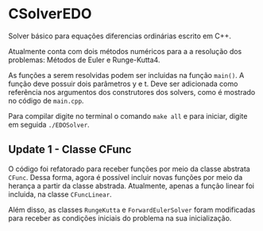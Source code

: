 # CSolverEDO

Solver básico para equações diferencias ordinárias escrito em C++. 

Atualmente conta com dois métodos numéricos para a a resolução dos problemas: Métodos de Euler e Runge-Kutta4.

As funções a serem resolvidas podem ser incluidas na função ```main()```. A função deve possuir dois parâmetros y e t. Deve ser adicionada como referência nos argumentos dos construtores dos solvers, como é mostrado no código de ```main.cpp```.

Para compilar digite no terminal o comando ```make all``` e para iniciar, digite em seguida ```./EDOSolver```.

## Update 1 - Classe CFunc

O código foi refatorado para receber funções por meio da classe abstrata ```CFunc```. Dessa forma, agora é possível incluir novas funções por meio da herança a partir da classe abstrada. Atualmente, apenas a função
linear foi incluida, na classe ```CFuncLinear```. 

Além disso, as classes ```RungeKutta``` e ```ForwardEulerSolver``` foram modificadas para receber as condições iniciais do problema na sua inicialização.